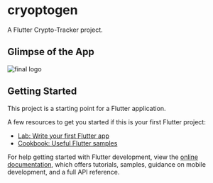 # cryoptogen

A Flutter Crypto-Tracker project.

## Glimpse of the App
![final logo](https://github.com/Sanjay0907/Crypto-Tracker-CoinGecko/assets/90062803/14a855af-2469-4fd9-8c5c-a05fd2b9a7ea)

## Getting Started
This project is a starting point for a Flutter application.

A few resources to get you started if this is your first Flutter project:

- [Lab: Write your first Flutter app](https://docs.flutter.dev/get-started/codelab)
- [Cookbook: Useful Flutter samples](https://docs.flutter.dev/cookbook)

For help getting started with Flutter development, view the
[online documentation](https://docs.flutter.dev/), which offers tutorials,
samples, guidance on mobile development, and a full API reference.
